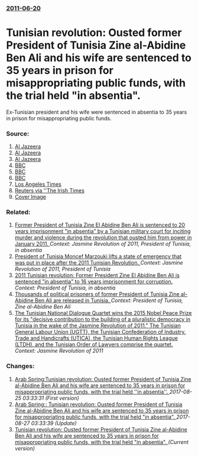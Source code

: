### [2011-06-20](/news/2011/06/20/index.md)

# Tunisian revolution: Ousted former President of Tunisia Zine al-Abidine Ben Ali and his wife are sentenced to 35 years in prison for misappropriating public funds, with the trial held "in absentia". 

Ex-Tunisian president and his wife were sentenced in absentia to 35 years in prison for misappropriating public funds.


### Source:

1. [Al Jazeera](http://english.aljazeera.net/news/africa/2011/06/2011620191756405734.html)
2. [Al Jazeera](http://english.aljazeera.net/news/middleeast/2011/06/201162013048808816.html)
3. [Al Jazeera](http://english.aljazeera.net/news/middleeast/2011/06/201162013102151508.html)
4. [BBC](http://www.bbc.co.uk/news/world-africa-13843798)
5. [BBC](http://www.bbc.co.uk/news/world-africa-13850227)
6. [BBC](http://www.bbc.co.uk/news/world-middle-east-13845484)
7. [Los Angeles Times](http://www.latimes.com/news/nationworld/world/la-fg-syria-protests-20110620,0,3278119.story)
8. [Reuters via ''The Irish Times](http://www.irishtimes.com/newspaper/breaking/2011/0620/breaking115.html)
8. [Cover Image](http://www.aljazeera.com/mritems/Images/2011/6/20/201162064043938734_20.jpg)

### Related:

1. [Former President of Tunisia Zine El Abidine Ben Ali is sentenced to 20 years imprisonment "in absentia" by a Tunisian military court for inciting murder and violence during the revolution that ousted him from power in January 2011. ](/news/2012/06/13/former-president-of-tunisia-zine-el-abidine-ben-ali-is-sentenced-to-20-years-imprisonment-in-absentia-by-a-tunisian-military-court-for-inc.md) _Context: Jasmine Revolution of 2011, President of Tunisia, in absentia_
2. [President of Tunisia Moncef Marzouki lifts a state of emergency that was put in place after the 2011 Tunisian Revolution. ](/news/2014/03/6/president-of-tunisia-moncef-marzouki-lifts-a-state-of-emergency-that-was-put-in-place-after-the-2011-tunisian-revolution.md) _Context: Jasmine Revolution of 2011, President of Tunisia_
3. [2011 Tunisian revolution: Former President Zine El Abidine Ben Ali is sentenced "in absentia" to 16 years imprisonment for corruption. ](/news/2011/07/29/2011-tunisian-revolution-former-president-zine-el-abidine-ben-ali-is-sentenced-in-absentia-to-16-years-imprisonment-for-corruption.md) _Context: President of Tunisia, in absentia_
4. [Thousands of political prisoners of former President of Tunisia Zine al-Abidine Ben Ali are released in Tunisia. ](/news/2011/02/19/thousands-of-political-prisoners-of-former-president-of-tunisia-zine-al-abidine-ben-ali-are-released-in-tunisia.md) _Context: President of Tunisia, Zine al-Abidine Ben Ali_
5. [The Tunisian National Dialogue Quartet wins the 2015 Nobel Peace Prize for its "decisive contribution to the building of a pluralistic democracy in Tunisia in the wake of the Jasmine Revolution of 2011." The Tunisian General Labour Union (UGTT), the Tunisian Confederation of Industry, Trade and Handicrafts (UTICA), the Tunisian Human Rights League (LTDH), and the Tunisian Order of Lawyers comprise the quartet. ](/news/2015/10/9/the-tunisian-national-dialogue-quartet-wins-the-2015-nobel-peace-prize-for-its-decisive-contribution-to-the-building-of-a-pluralistic-democ.md) _Context: Jasmine Revolution of 2011_

### Changes:

1. [Arab Spring:Tunisian revolution: Ousted former President of Tunisia Zine al-Abidine Ben Ali and his wife are sentenced to 35 years in prison for misappropriating public funds, with the trial held ''in absentia''. ](/news/2011/06/20/arab-spring-ptunisian-revolution-ousted-former-president-of-tunisia-zine-al-abidine-ben-ali-and-his-wife-are-sentenced-to-35-years-in-priso.md) _2017-08-25 03:33:31 (First version)_
2. [Arab Spring:: Tunisian revolution: Ousted former President of Tunisia Zine al-Abidine Ben Ali and his wife are sentenced to 35 years in prison for misappropriating public funds, with the trial held "in absentia". ](/news/2011/06/20/arab-spring-tunisian-revolution-ousted-former-president-of-tunisia-zine-al-abidine-ben-ali-and-his-wife-are-sentenced-to-35-years-in-pris.md) _2017-08-27 03:33:39 (Update)_
2. [Tunisian revolution: Ousted former President of Tunisia Zine al-Abidine Ben Ali and his wife are sentenced to 35 years in prison for misappropriating public funds, with the trial held "in absentia". ](/news/2011/06/20/tunisian-revolution-ousted-former-president-of-tunisia-zine-al-abidine-ben-ali-and-his-wife-are-sentenced-to-35-years-in-prison-for-misappr.md) _(Current version)_

